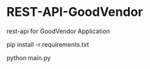 # REST-API-GoodVendor
rest-api for GoodVendor Application 

pip install -r requirements.txt

python main.py 
